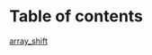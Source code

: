 # Table of contents

[array_shift](/home/wonde/codefellows/code-401/data-structures-and-algorithms/python/code_challenges/array_shift/README.md)
